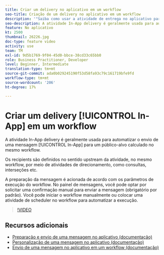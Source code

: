 ```yaml
---
title: Criar um delivery no aplicativo em um workflow
seo-title: Criação de um delivery no aplicativo em um workflow
description: '"Saiba como usar a atividade de entrega no aplicativo para automatizar o envio de uma mensagem no aplicativo para um público-alvo calculado em um fluxo de trabalho."'
seo-description: A atividade In-App delivery é geralmente usada para automatizar o envio de uma mensagem no aplicativo para um público-alvo calculado no mesmo workflow.
feature: No aplicativo
kt: 2500
thumbnail: 26226.jpg
doc-type: feature video
activity: use
team: TM
exl-id: 9d5b1769-9f04-45d0-bbce-38cd33c65bb0
role: Business Practitioner, Developer
level: Beginner, Intermediate
translation-type: tm+mt
source-git-commit: ada0b029245190f53d58fa93c79c161719bfe9fd
workflow-type: tm+mt
source-wordcount: '206'
ht-degree: 17%

---
```


# Criar um delivery [!UICONTROL In-App] em um workflow

A atividade In-App delivery é geralmente usada para automatizar o envio de uma mensagem [!UICONTROL In-App] para um público-alvo calculado no mesmo workflow.

Os recipients são definidos no sentido upstream da atividade, no mesmo workflow, por meio de atividades de direcionamento, como consultas, interseções etc.

A preparação da mensagem é acionada de acordo com os parâmetros de execução do workflow. No painel de mensagens, você pode optar por solicitar uma confirmação manual para enviar a mensagem (obrigatório por padrão). Você pode iniciar o workflow manualmente ou colocar uma atividade de scheduler no workflow para automatizar a execução.

>[!VIDEO](https://video.tv.adobe.com/v/26226?quality=12)

## Recursos adicionais

* [Preparação e envio de uma mensagem no aplicativo (documentação)](https://docs.adobe.com/content/help/en/campaign-standard/using/communication-channels/in-app-messaging/preparing-and-sending-an-in-app-message.html)
* [Personalização de uma mensagem no aplicativo (documentação)](https://docs.adobe.com/content/help/en/campaign-standard/using/communication-channels/in-app-messaging/customizing-an-in-app-message.html)
* [Envio de uma mensagem no aplicativo em um workflow (documentação)](https://docs.adobe.com/content/help/en/campaign-standard/using/managing-processes-and-data/channel-activities/in-app-delivery.html)
